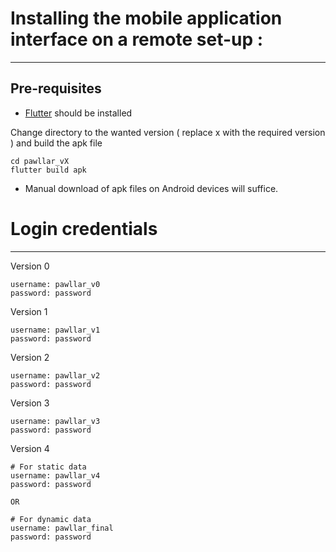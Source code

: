 # Installing the mobile application interface on a remote set-up :
-----------------------------------------------------------------

## Pre-requisites
- [Flutter](https://flutter.dev/) should be installed

Change directory to the wanted version ( replace x with the required version ) and build the apk file
```
cd pawllar_vX
flutter build apk
```
- Manual download of apk files on Android devices will suffice. 

# Login credentials
------------------------------------------------------------------


Version 0
```
username: pawllar_v0
password: password
```

Version 1
```
username: pawllar_v1
password: password
```

Version 2
```
username: pawllar_v2
password: password
```

Version 3
```
username: pawllar_v3
password: password
```

Version 4
```
# For static data
username: pawllar_v4
password: password

OR 

# For dynamic data
username: pawllar_final
password: password
```
